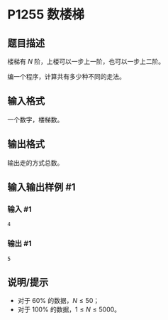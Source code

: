 # P1255 数楼梯

## 题目描述

楼梯有 $N$ 阶，上楼可以一步上一阶，也可以一步上二阶。

编一个程序，计算共有多少种不同的走法。

## 输入格式

一个数字，楼梯数。

## 输出格式

输出走的方式总数。

## 输入输出样例 #1

### 输入 #1

```text
4
```

### 输出 #1

```text
5
```

## 说明/提示

- 对于 $60\%$ 的数据，$N \leq 50$；
- 对于 $100\%$ 的数据，$1 \le N \leq 5000$。
